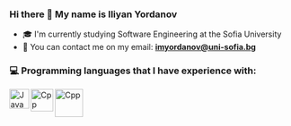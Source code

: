 
### Hi there 👋 My name is Iliyan Yordanov
- 🎓 I'm currently studying Software Engineering at the Sofia University
- 📧 You can contact me on my email: **imyordanov@uni-sofia.bg**  

### 💻 Programming languages that I have experience with:
<img align="left" alt="Java" width="35px" styles="padding-right:10px;" src="https://github.com/Iliyan31/images/blob/main/java-seeklogo.com.svg" />
<img align="left" alt="Cpp" width="40px" styles="padding-right:10px;" src="https://github.com/Iliyan31/images/blob/main/ISO_C%2B%2B_Logo.svg" />
<img align="left" alt="Cpp" width="50px" styles="padding-right:10px;" src="https://github.com/Iliyan31/images/blob/main/microsoft-sql-server-logo-svgrepo-com.svg" />


<!-- - 🔭 I’m currently working on 
- 🌱 I’m currently learning ... -->

<!--
**Iliyan31/Iliyan31** is a ✨ _special_ ✨ repository because its `README.md` (this file) appears on your GitHub profile.

Here are some ideas to get you started:

- 🔭 I’m currently working on ...
- 🌱 I’m currently learning ...
- 👯 I’m looking to collaborate on ...
- 🤔 I’m looking for help with ...
- 💬 Ask me about ...
- 📫 How to reach me: ...
- 😄 Pronouns: ...
- ⚡ Fun fact: ...
-->
